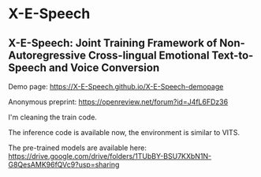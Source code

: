 # X-E-Speech

## X-E-Speech: Joint Training Framework of Non-Autoregressive Cross-lingual Emotional Text-to-Speech and Voice Conversion


Demo page: https://X-E-Speech.github.io/X-E-Speech-demopage


Anonymous preprint: https://openreview.net/forum?id=J4fL6FDz36


I'm cleaning the train code.

The inference code is available now, the environment is similar to VITS.

The pre-trained models are available here: https://drive.google.com/drive/folders/1TUbBY-BSU7KXbN1N-G8QesAMK96fQVc9?usp=sharing

